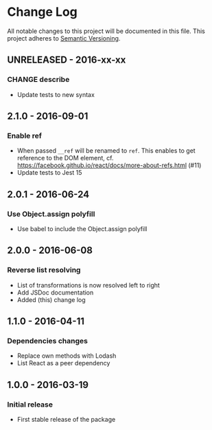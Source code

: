 # Change Log
All notable changes to this project will be documented in this file.
This project adheres to [Semantic Versioning](http://semver.org/spec/v2.0.0.html).

## UNRELEASED - 2016-xx-xx
### CHANGE describe
- Update tests to new syntax

## 2.1.0 - 2016-09-01
### Enable ref
- When passed `__ref` will be renamed to `ref`. This enables to get reference to the DOM element, cf. https://facebook.github.io/react/docs/more-about-refs.html (#11)
- Update tests to Jest 15

## 2.0.1 - 2016-06-24
### Use Object.assign polyfill
- Use babel to include the Object.assign polyfill

## 2.0.0 - 2016-06-08
### Reverse list resolving
- List of transformations is now resolved left to right
- Add JSDoc documentation
- Added (this) change log

## 1.1.0 - 2016-04-11
### Dependencies changes
- Replace own methods with Lodash
- List React as a peer dependency

## 1.0.0 - 2016-03-19
### Initial release
- First stable release of the package
